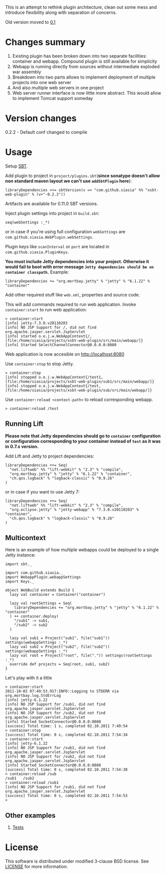 This is an attempt to rethink plugin architecture, clean out some mess and introduce flexibility along with separation of concerns.

Old version moved to [0.1](https://github.com/siasia/xsbt-web-plugin/tree/0.1)

# Changes summary

1. Existing plugin has been broken down into two separate facilities: container and webapp. Compound plugin is still available for simplicity
2. Webapp is running directly from sources without intermediate exploded war assembly
3. Breakdown into two parts allows to implement deployment of multiple projects into one web server
5. And also multiple web servers in one project
4. Web server runner interface is now little more abstract. This would allow to implement Tomcat support someday

# Version changes

0.2.2 - Default conf changed to compile

# Usage

Setup [SBT](http://github.com/harrah/xsbt/).

Add plugin to project in `project/plugins.sbt`(**since sonatype doesn't allow non standard maven layout we can't use `addSbtPlugin` here**):

    libraryDependencies <+= sbtVersion(v => "com.github.siasia" %% "xsbt-web-plugin" % (v+"-0.2.2"))
		
Artifacts are available for 0.11.0 SBT versions.

Inject plugin settings into project in `build.sbt`:

    seq(webSettings :_*)
		
or in case if you're using full configuration `webSettings` are `com.github.siasia.WebPlugin.webSettings`.

Plugin keys like `scanInterval` or `port` are located in `com.github.siasia.PluginKeys`.

**You must include Jetty dependencies into your project. Otherwise it would fail to boot with error message `Jetty dependencies should be on container classpath`.** Example:

    libraryDependencies += "org.mortbay.jetty" % "jetty" % "6.1.22" % "container"

Add other required stuff like `web.xml`, properties and source code.

This will add commands required to run web application. Invoke `container:start` to run web application:

    > container:start
    [info] jetty-7.3.0.v20110203
    [info] NO JSP Support for /, did not find org.apache.jasper.servlet.JspServlet
    [info] started o.e.j.w.WebAppContext{/,[file:/home/siasia/projects/xsbt-web-plugin/src/main/webapp/]}
    [info] Started SelectChannelConnector@0.0.0.0:8080

Web application is now accesible on [http://localhost:8080](http://localhost:8080)

Use `container:stop` to stop Jetty.

    > container:stop
    [info] stopped o.e.j.w.WebAppContext{/test1,[file:/home/siasia/projects/xsbt-web-plugin/sub1/src/main/webapp/]}
    [info] stopped o.e.j.w.WebAppContext{/test,[file:/home/siasia/projects/xsbt-web-plugin/sub/src/main/webapp/]}
		
Use `container:reload <context-path>` to reload corresponding webapp.

    > container:reload /test

## Running Lift

**Please note that Jetty dependencies should go to `container` configuration or configuration corresponding to your container instead of `test` as it was in 0.7.x version.**

Add Lift and Jetty to project dependencies:

    libraryDependencies ++= Seq(
      "net.liftweb" %% "lift-webkit" % "2.3" % "compile",
      "org.mortbay.jetty" % "jetty" % "6.1.22" % "container",
      "ch.qos.logback" % "logback-classic" % "0.9.26"
    )
		
or in case if you want to use Jetty 7:

    libraryDependencies ++= Seq(
      "net.liftweb" %% "lift-webkit" % "2.3" % "compile",
      "org.eclipse.jetty" % "jetty-webapp" % "7.3.0.v20110203" % "container",
      "ch.qos.logback" % "logback-classic" % "0.9.26"
    )
		
## Multicontext

Here is an example of how multiple webapps could be deployed to a single Jetty instance:

    import sbt._
    
    import com.github.siasia._
    import WebappPlugin.webappSettings
    import Keys._
    
    object WebBuild extends Build {
      lazy val container = Container("container")
      
      lazy val rootSettings = Seq(
        libraryDependencies += "org.mortbay.jetty" % "jetty" % "6.1.22" % "container"
      ) ++ container.deploy(
        "/sub1" -> sub1,
        "/sub2" -> sub2
      )    
      
      lazy val sub1 = Project("sub1", file("sub1")) settings(webappSettings :_*)
      lazy val sub2 = Project("sub2", file("sub2")) settings(webappSettings :_*)
      lazy val root = Project("root", file(".")) settings(rootSettings :_*)
      override def projects = Seq(root, sub1, sub2)
    }
		
Let's play with it a little

    > container:start
    2011-10-02 07:49:53.917:INFO::Logging to STDERR via org.mortbay.log.StdErrLog
    [info] jetty-6.1.22
    [info] NO JSP Support for /sub1, did not find org.apache.jasper.servlet.JspServlet
    [info] NO JSP Support for /sub2, did not find org.apache.jasper.servlet.JspServlet
    [info] Started SocketConnector@0.0.0.0:8080
    [success] Total time: 1 s, completed 02.10.2011 7:49:54
    > container:stop 
    [success] Total time: 0 s, completed 02.10.2011 7:54:34
    > container:start
    [info] jetty-6.1.22
    [info] NO JSP Support for /sub1, did not find org.apache.jasper.servlet.JspServlet
    [info] NO JSP Support for /sub2, did not find org.apache.jasper.servlet.JspServlet
    [info] Started SocketConnector@0.0.0.0:8080
    [success] Total time: 0 s, completed 02.10.2011 7:54:38
    > container:reload /sub 
    /sub1   /sub2
    > container:reload /sub1
    [info] NO JSP Support for /sub1, did not find org.apache.jasper.servlet.JspServlet
    [success] Total time: 0 s, completed 02.10.2011 7:54:53
    >
		
## Other examples

1. [Tests](https://github.com/siasia/xsbt-web-plugin/tree/master/src/sbt-test/web)

# License
This software is distributed under modified 3-clause BSD license. See [LICENSE](https://github.com/siasia/xsbt-web-plugin/blob/master/LICENSE) for more information.
